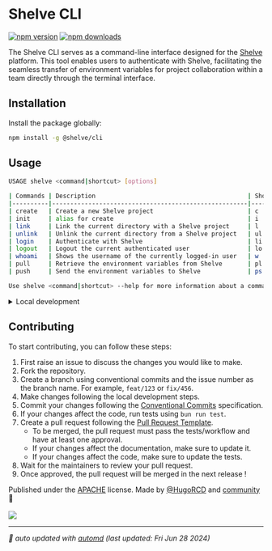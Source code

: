 # Shelve CLI

<!-- automd:badges color=black license provider=shields name=@shelve/cli -->

[![npm version](https://img.shields.io/npm/v/@shelve/cli?color=black)](https://npmjs.com/package/@shelve/cli)
[![npm downloads](https://img.shields.io/npm/dm/@shelve/cli?color=black)](https://npmjs.com/package/@shelve/cli)

<!-- /automd -->

The Shelve CLI serves as a command-line interface designed for the [Shelve](https://shelve.hrcd.fr/) platform. This tool enables users to authenticate with Shelve, facilitating the seamless transfer of environment variables for project collaboration within a team directly through the terminal interface.

## Installation

Install the package globally:

```sh
npm install -g @shelve/cli
```

## Usage

```bash
USAGE shelve <command|shortcut> [options]

| Commands | Description                                          | Shortcut  |
|----------|------------------------------------------------------|-----------|
| create   | Create a new Shelve project                          | c         |
| init     | alias for create                                     | i         |
| link     | Link the current directory with a Shelve project     | l         |
| unlink   | Unlink the current directory from a Shelve project   | ul        |
| login    | Authenticate with Shelve                             | li        |
| logout   | Logout the current authenticated user                | lo        |
| whoami   | Shows the username of the currently logged-in user   | w         |
| pull     | Retrieve the environment variables from Shelve       | pl        |
| push     | Send the environment variables to Shelve             | ps        |

Use shelve <command|shortcut> --help for more information about a command.
```

<!-- automd:fetch url="gh:hugorcd/markdown/main/src/local_development.md" -->

<details>
  <summary>Local development</summary>

- Clone this repository
- Install latest LTS version of [Node.js](https://nodejs.org/en/)
- Enable [Corepack](https://github.com/nodejs/corepack) using `corepack enable`
- Install dependencies using `bun install`

</details>

<!-- /automd -->

<!-- automd:fetch url="gh:hugorcd/markdown/main/src/contributions.md" -->

## Contributing
To start contributing, you can follow these steps:

1. First raise an issue to discuss the changes you would like to make.
2. Fork the repository.
3. Create a branch using conventional commits and the issue number as the branch name. For example, `feat/123` or `fix/456`.
4. Make changes following the local development steps.
5. Commit your changes following the [Conventional Commits](https://www.conventionalcommits.org/en/v1.0.0/) specification.
6. If your changes affect the code, run tests using `bun run test`.
7. Create a pull request following the [Pull Request Template](https://github.com/HugoRCD/markdown/blob/main/src/pull_request_template.md).
   - To be merged, the pull request must pass the tests/workflow and have at least one approval.
   - If your changes affect the documentation, make sure to update it.
   - If your changes affect the code, make sure to update the tests.
8. Wait for the maintainers to review your pull request.
9. Once approved, the pull request will be merged in the next release !

<!-- /automd -->

<!-- automd:contributors license=Apache author=HugoRCD github="hugorcd/shelve" -->

Published under the [APACHE](https://github.com/hugorcd/shelve/blob/main/LICENSE) license.
Made by [@HugoRCD](https://github.com/HugoRCD) and [community](https://github.com/hugorcd/shelve/graphs/contributors) 💛
<br><br>
<a href="https://github.com/hugorcd/shelve/graphs/contributors">
<img src="https://contrib.rocks/image?repo=hugorcd/shelve" />
</a>

<!-- /automd -->

<!-- automd:with-automd lastUpdate -->

---

_🤖 auto updated with [automd](https://automd.unjs.io) (last updated: Fri Jun 28 2024)_

<!-- /automd -->
